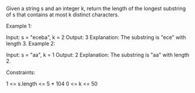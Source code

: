 Given a string s and an integer k, return the length of the longest substring of s that contains at most k distinct characters.

 

Example 1:

Input: s = "eceba", k = 2
Output: 3
Explanation: The substring is "ece" with length 3.
Example 2:

Input: s = "aa", k = 1
Output: 2
Explanation: The substring is "aa" with length 2.
 

Constraints:

1 <= s.length <= 5 * 104
0 <= k <= 50
